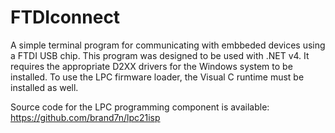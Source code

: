 # FTDIconnect

A simple terminal program for communicating with embbeded devices using a FTDI USB chip.  This program was designed to be used with .NET v4.  It requires the appropriate D2XX drivers for the Windows system to be installed.  To use the LPC firmware loader, the Visual C runtime must be installed as well.

Source code for the LPC programming component is available:
https://github.com/brand7n/lpc21isp

